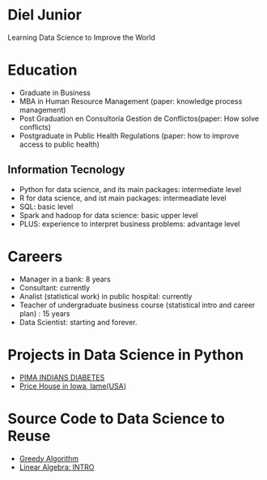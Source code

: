 # Diel Junior
Learning Data Science to Improve the World

# Education
* Graduate in Business
* MBA in Human Resource Management (paper: knowledge process management)
* Post Graduation en Consultoría Gestíon de Conflictos(paper: How solve conflicts)
* Postgraduate in Public Health Regulations (paper: how to improve access to public health)

## Information Tecnology
* Python for data science, and its main packages: intermediate level
* R for data science, and ist main packages: intermeadiate level
* SQL: basic level
* Spark and hadoop for data science: basic upper level
* PLUS: experience to interpret business problems: advantage level

# Careers
* Manager in a bank: 8 years
* Consultant: currently
* Analist (statistical work) in public hospital: currently
* Teacher of undergraduate business course (statistical intro and career plan) : 15 years
* Data Scientist: starting and forever.


# Projects in Data Science in Python
* [PIMA INDIANS DIABETES](https://github.com/Dieljr/pythonDev/blob/master/pima_indians_diabetes.ipynb)
* [Price House in Iowa, Iame(USA)](https://github.com/Dieljr/pythonDev/blob/master/HousePriceIowa_Final.ipynb)

# Source Code to Data Science to Reuse
* [Greedy Algorithm](https://github.com/Dieljr/pythonDev/blob/master/GreedyAlgorithms.ipynb)
* [Linear Algebra: INTRO](Algebra_aplicada.ipynb)
